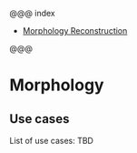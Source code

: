 
@@@ index

* [Morphology Reconstruction](morphology-reconstruction.md)

@@@

# Morphology

## Use cases

List of use cases: TBD